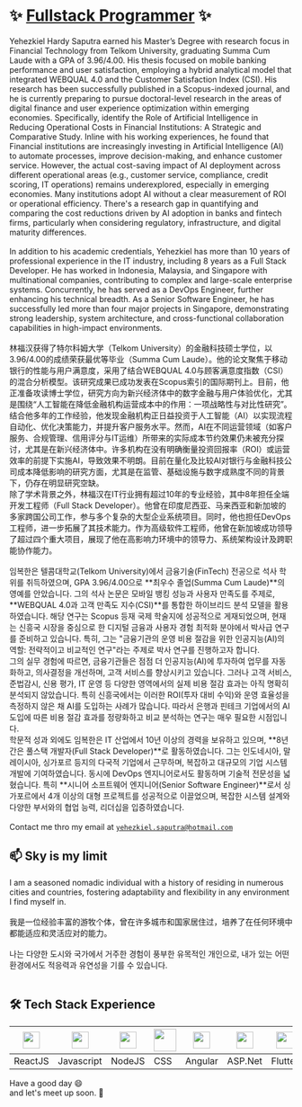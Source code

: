 # ✨ [Fullstack Programmer](https://hardysaputra.herokuapp.com/) ✨ 

Yehezkiel Hardy Saputra earned his Master’s Degree with research focus in Financial Technology from Telkom University, graduating Summa Cum Laude with a GPA of
3.96/4.00. His thesis focused on mobile banking performance and user satisfaction, employing a hybrid analytical model that integrated WEBQUAL
4.0 and the Customer Satisfaction Index (CSI). His research has been successfully published in a Scopus-indexed journal, and he is currently preparing to pursue doctoral-level research in the areas of digital finance and user experience optimization within emerging economies. Specifically, identify the Role of Artificial Intelligence in Reducing Operational Costs in Financial Institutions: A Strategic and Comparative Study. Inline with his working experiences, he found that Financial institutions are increasingly investing in Artificial Intelligence (AI) to automate processes, improve decision-making, and enhance customer service. However, the actual cost-saving impact of AI deployment across different operational areas (e.g., customer service, compliance, credit scoring, IT operations) remains underexplored, especially in emerging economies. Many institutions adopt AI without a clear measurement of ROI or operational efficiency. There's a research gap in quantifying and comparing the cost reductions driven by AI adoption in banks and fintech firms, particularly when considering regulatory, infrastructure, and digital maturity differences.
<br/>
<br/>
In addition to his academic credentials, Yehezkiel has more than 10 years of professional experience in the IT industry, including 8 years as a Full Stack Developer. He has worked in Indonesia, Malaysia, and Singapore with multinational companies, contributing to complex and large-scale enterprise systems. Concurrently, he has served as a DevOps Engineer, further enhancing his technical breadth. As a Senior Software Engineer, he has successfully led more than four major projects in Singapore, demonstrating strong leadership, system architecture, and cross-functional collaboration capabilities in high-impact environments.
<br/>
<br/>
林福汉获得了特尔科姆大学（Telkom University）的金融科技硕士学位，以3.96/4.00的成绩荣获最优等毕业（Summa Cum Laude）。他的论文聚焦于移动银行的性能与用户满意度，采用了结合WEBQUAL 4.0与顾客满意度指数（CSI）的混合分析模型。该研究成果已成功发表在Scopus索引的国际期刊上。目前，他正准备攻读博士学位，研究方向为新兴经济体中的数字金融与用户体验优化，尤其是围绕“人工智能在降低金融机构运营成本中的作用：一项战略性与对比性研究”。
<br/>
结合他多年的工作经验，他发现金融机构正日益投资于人工智能（AI）以实现流程自动化、优化决策能力，并提升客户服务水平。然而，AI在不同运营领域（如客户服务、合规管理、信用评分与IT运维）所带来的实际成本节约效果仍未被充分探讨，尤其是在新兴经济体中。许多机构在没有明确衡量投资回报率（ROI）或运营效率的前提下实施AI，导致效果不明朗。目前在量化及比较AI对银行与金融科技公司成本降低影响的研究方面，尤其是在监管、基础设施与数字成熟度不同的背景下，仍存在明显研究空缺。
<br/>
除了学术背景之外，林福汉在IT行业拥有超过10年的专业经验，其中8年担任全端开发工程师（Full Stack Developer）。他曾在印度尼西亚、马来西亚和新加坡的多家跨国公司工作，参与多个复杂的大型企业系统项目。同时，他也担任DevOps工程师，进一步拓展了其技术能力。作为高级软件工程师，他曾在新加坡成功领导了超过四个重大项目，展现了他在高影响力环境中的领导力、系统架构设计及跨职能协作能力。
<br/>
<br/>
임복한은 텔콤대학교(Telkom University)에서 금융기술(FinTech) 전공으로 석사 학위를 취득하였으며, GPA 3.96/4.00으로 **최우수 졸업(Summa Cum Laude)**의 영예를 안았습니다. 그의 석사 논문은 모바일 뱅킹 성능과 사용자 만족도를 주제로, **WEBQUAL 4.0과 고객 만족도 지수(CSI)**를 통합한 하이브리드 분석 모델을 활용하였습니다. 해당 연구는 Scopus 등재 국제 학술지에 성공적으로 게재되었으며, 현재는 신흥국 시장을 중심으로 한 디지털 금융과 사용자 경험 최적화 분야에서 박사급 연구를 준비하고 있습니다. 특히, 그는 "금융기관의 운영 비용 절감을 위한 인공지능(AI)의 역할: 전략적이고 비교적인 연구"라는 주제로 박사 연구를 진행하고자 합니다.
<br/>
그의 실무 경험에 따르면, 금융기관들은 점점 더 인공지능(AI)에 투자하여 업무를 자동화하고, 의사결정을 개선하며, 고객 서비스를 향상시키고 있습니다. 그러나 고객 서비스, 준법감시, 신용 평가, IT 운영 등 다양한 영역에서의 실제 비용 절감 효과는 아직 명확히 분석되지 않았습니다. 특히 신흥국에서는 이러한 ROI(투자 대비 수익)와 운영 효율성을 측정하지 않은 채 AI를 도입하는 사례가 많습니다. 따라서 은행과 핀테크 기업에서의 AI 도입에 따른 비용 절감 효과를 정량화하고 비교 분석하는 연구는 매우 필요한 시점입니다.
<br/>
학문적 성과 외에도 임복한은 IT 산업에서 10년 이상의 경력을 보유하고 있으며, **8년간은 풀스택 개발자(Full Stack Developer)**로 활동하였습니다. 그는 인도네시아, 말레이시아, 싱가포르 등지의 다국적 기업에서 근무하며, 복잡하고 대규모의 기업 시스템 개발에 기여하였습니다. 동시에 DevOps 엔지니어로서도 활동하며 기술적 전문성을 넓혔습니다. 특히 **시니어 소프트웨어 엔지니어(Senior Software Engineer)**로서 싱가포르에서 4개 이상의 대형 프로젝트를 성공적으로 이끌었으며, 복잡한 시스템 설계와 다양한 부서와의 협업 능력, 리더십을 입증하였습니다.
<br/><br/>
Contact me thro my email at [`yehezkiel.saputra@hotmail.com`](mailto:yehezkiel.liem@gmail.com)

## 📫 Sky is my limit
I am a seasoned nomadic individual with a history of residing in numerous cities and countries, fostering adaptability and flexibility in any environment I find myself in.
<br/>
<br/>
我是一位经验丰富的游牧个体，曾在许多城市和国家居住过，培养了在任何环境中都能适应和灵活应对的能力。
<br/>
<br/>
나는 다양한 도시와 국가에서 거주한 경험이 풍부한 유목적인 개인으로, 내가 있는 어떤 환경에서도 적응력과 유연성을 기를 수 있습니다.
<br/><br/>


## 🛠️ Tech Stack Experience
<img height="30" src="https://upload.wikimedia.org/wikipedia/commons/a/a7/React-icon.svg"> | <img height="30" src="https://upload.wikimedia.org/wikipedia/commons/9/99/Unofficial_JavaScript_logo_2.svg"> | <img height="30" src="https://cdn.iconscout.com/icon/free/png-256/node-js-1174925.png"> | <img height="40" src="https://upload.wikimedia.org/wikipedia/commons/d/d5/CSS3_logo_and_wordmark.svg"> | <img height="30" src="https://angular.io/assets/images/logos/angularjs/AngularJS-Shield.svg"> | <img height="30" src="https://play-lh.googleusercontent.com/6AB25hhGfx2C74wz4v_XYaUSdXualWh-hPmZypzUi9a4y2K4wqZaxPzd_c_7lrLatTGj"> | <img height="30" src="https://storage.googleapis.com/cms-storage-bucket/a9d6ce81aee44ae017ee.png"> | <img height="30" src="https://cdn.icon-icons.com/icons2/2415/PNG/512/java_original_wordmark_logo_icon_146459.png"> | <img height="30" src="https://cdn-icons-png.flaticon.com/512/5038/5038539.png"> | <img height="30" src="https://raw.githubusercontent.com/remojansen/logo.ts/master/ts.png"> | <img height="30" src="https://upload.wikimedia.org/wikipedia/commons/8/87/Sql_data_base_with_logo.png" alt="SQL Logo">
---- | ---- | ---- | ---- | ---- | ---- | ---- | ---- | ---- | ---- | ---- |
ReactJS | Javascript | NodeJS | CSS | Angular | ASP.Net | Flutter | Java | ERP | Typescript | SQL



Have a good day 😄 
<br/>
and let's meet up soon. 👋
